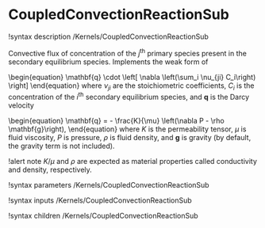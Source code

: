 # CoupledConvectionReactionSub

!syntax description /Kernels/CoupledConvectionReactionSub

Convective flux of concentration of the $j^{\mathrm{th}}$ primary species present in the secondary
equilibrium species. Implements the weak form of

\begin{equation}
\mathbf{q} \cdot \left[ \nabla \left(\sum_i \nu_{ji} C_i\right) \right]
\end{equation}
where $\nu_{ji}$ are the stoichiometric coefficients, $C_i$ is the concentration of the
$i^{\mathrm{th}}$ secondary equilibrium species, and $\mathbf{q}$ is the Darcy velocity

\begin{equation}
\mathbf{q} = - \frac{K}{\mu} \left(\nabla P - \rho \mathbf{g}\right),
\end{equation}
where $K$ is the permeability tensor, $\mu$ is fluid viscosity, $P$ is pressure, $\rho$ is fluid
density, and $\mathbf{g}$ is gravity (by default, the gravity term is not included).

!alert note
$K/\mu$ and $\rho$ are expected as material properties called conductivity and density, respectively.

!syntax parameters /Kernels/CoupledConvectionReactionSub

!syntax inputs /Kernels/CoupledConvectionReactionSub

!syntax children /Kernels/CoupledConvectionReactionSub
